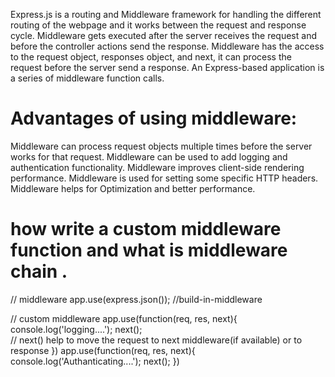 Express.js is a routing and Middleware framework for handling the different routing of the webpage and it works between the request and response cycle. Middleware gets executed after the server receives the request and before the controller actions send the response. Middleware has the access to the request object, responses object, and next, it can process the request before the server send a response. An Express-based application is a series of middleware function calls.

# Advantages of using middleware:

Middleware can process request objects multiple times before the server works for that request.
Middleware can be used to add logging and authentication functionality.
Middleware improves client-side rendering performance.
Middleware is used for setting some specific HTTP headers.
Middleware helps for Optimization and better performance.



# how write a custom middleware function and what is middleware chain .

// middleware
app.use(express.json());  //build-in-middleware

// custom middleware
app.use(function(req, res, next){
    console.log('logging....');
    next();                   
      // next() help to move the request to next middleware(if available) or to response
})
app.use(function(req, res, next){
    console.log('Authanticating....');
    next();
})
